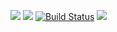 <a href="https://codeclimate.com/github/drobnov/frontend-project-lvl1/maintainability"><img src="https://api.codeclimate.com/v1/badges/cbafab9e44679cf93418/maintainability" /></a>
<a href="https://codeclimate.com/github/drobnov/frontend-project-lvl1/test_coverage"><img src="https://api.codeclimate.com/v1/badges/cbafab9e44679cf93418/test_coverage" /></a>
[![Build Status](https://travis-ci.org/drobnov/frontend-project-lvl1.svg?branch=master)](https://travis-ci.org/drobnov/frontend-project-lvl1)
<a href="https://asciinema.org/a/EevNmM4s2d0F8eaWvFuTs00vH" target="_blank"><img src="https://asciinema.org/a/EevNmM4s2d0F8eaWvFuTs00vH.svg" /></a>